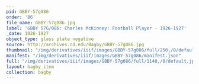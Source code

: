 ```yaml
---
pid: GBBY-57g086
order: '86'
file_name: GBBY-57g086.jpg
label: 'GBBY 57G/086: Charles McKinney: Football Player - 1926-1927'
_date: 1926-1927
object_type: glass plate negative
source: http://archives.nd.edu/Bagby/GBBY-57g086.jpg
thumbnail: "/img/derivatives/iiif/images/GBBY-57g086/full/250,/0/default.jpg"
manifest: "/img/derivatives/iiif/images/GBBY-57g086/manifest.json"
full: "/img/derivatives/iiif/images/GBBY-57g086/full/1140,/0/default.jpg"
layout: bagby_item
collection: bagby
---
```

